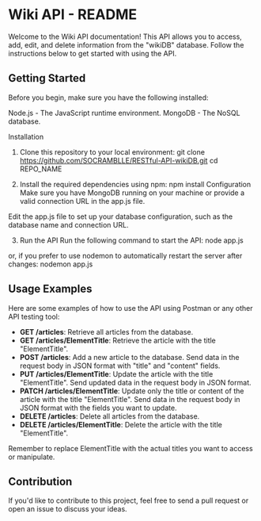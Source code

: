 # Wiki API - README

Welcome to the Wiki API documentation! This API allows you to access, add, edit, and delete information from the "wikiDB" database. Follow the instructions below to get started with using the API.

## Getting Started
Before you begin, make sure you have the following installed:

Node.js - The JavaScript runtime environment.
MongoDB - The NoSQL database.

Installation
1. Clone this repository to your local environment:
git clone https://github.com/SOCRAMBLLE/RESTful-API-wikiDB.git
cd REPO_NAME

2. Install the required dependencies using npm:
npm install
Configuration
Make sure you have MongoDB running on your machine or provide a valid connection URL in the app.js file.

Edit the app.js file to set up your database configuration, such as the database name and connection URL.

3. Run the API
Run the following command to start the API:
node app.js

or, if you prefer to use nodemon to automatically restart the server after changes:
nodemon app.js


## Usage Examples
Here are some examples of how to use the API using Postman or any other API testing tool:

- **GET /articles**: Retrieve all articles from the database.
- **GET /articles/ElementTitle**: Retrieve the article with the title "ElementTitle".
- **POST /articles**: Add a new article to the database. Send data in the request body in JSON format with "title" and "content" fields.
- **PUT /articles/ElementTitle**: Update the article with the title "ElementTitle". Send updated data in the request body in JSON format.
- **PATCH /articles/ElementTitle**: Update only the title or content of the article with the title "ElementTitle". Send data in the request body in JSON format with the fields you want to update.
- **DELETE /articles**: Delete all articles from the database.
- **DELETE /articles/ElementTitle**: Delete the article with the title "ElementTitle".

Remember to replace ElementTitle with the actual titles you want to access or manipulate.

## Contribution
If you'd like to contribute to this project, feel free to send a pull request or open an issue to discuss your ideas.